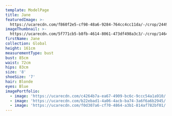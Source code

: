 ```yaml
---
template: ModelPage
title: Jane
featuredImage: >-
  https://ucarecdn.com/f860f2e5-cf98-48a6-9284-764cc4cc11da/-/crop/2449x1278/0,0/-/preview/
imageThumbnail: >-
  https://ucarecdn.com/5f771cb5-b8fb-4614-8061-473df498a3c3/-/crop/1464x1632/354,0/-/preview/
firstName: Jane
collection: Global
height: 161cm
measurementType: bust
bust: 85cm
waist: 72cm
hips: 83cm
size: '8'
shoeSize: '7'
hair: Blonde
eyes: Blue
imagePortfolio:
  - image: 'https://ucarecdn.com/c4264b7a-ea67-4909-bc6c-9ccc54a1a910/'
  - image: 'https://ucarecdn.com/b22ebad1-4a06-4acb-ba74-3a6f6a6b2945/'
  - image: 'https://ucarecdn.com/f0d307a6-cf70-4864-a3b1-814af782bf01/'
---
```


